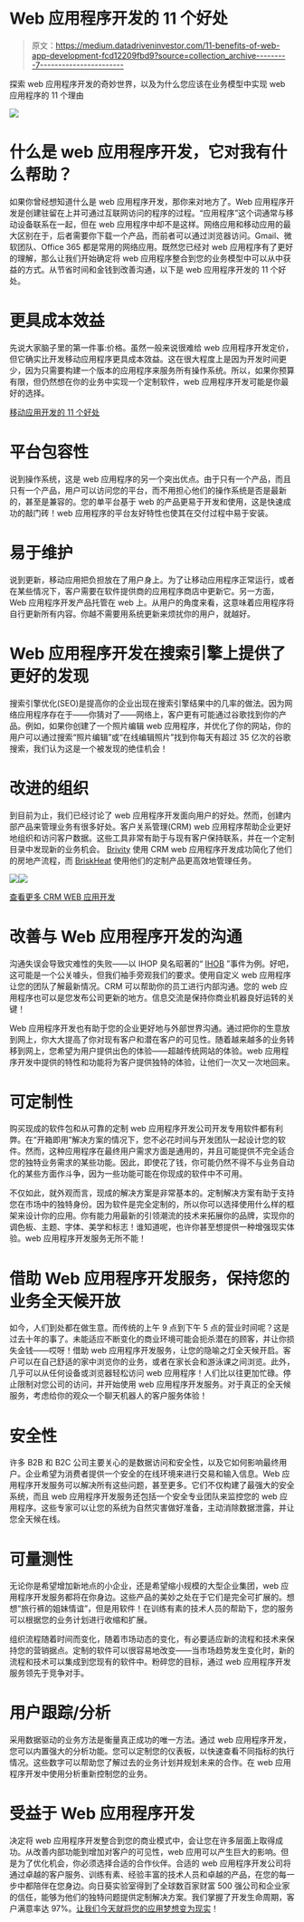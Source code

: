 # Web 应用程序开发的 11 个好处

> 原文：<https://medium.datadriveninvestor.com/11-benefits-of-web-app-development-fcd12209fbd9?source=collection_archive---------7----------------------->

探索 web 应用程序开发的奇妙世界，以及为什么您应该在业务模型中实现 web 应用程序的 11 个理由

![](img/23e19b725720770a05e072078722cd2d.png)

# 什么是 web 应用程序开发，它对我有什么帮助？

如果你曾经想知道什么是 web 应用程序开发，那你来对地方了。Web 应用程序开发是创建驻留在上并可通过互联网访问的程序的过程。“应用程序”这个词通常与移动设备联系在一起，但在 web 应用程序中却不是这样。网络应用和移动应用的最大区别在于，后者需要你下载一个产品，而前者可以通过浏览器访问。Gmail、微软团队、Office 365 都是常用的网络应用。既然您已经对 web 应用程序有了更好的理解，那么让我们开始确定将 web 应用程序整合到您的业务模型中可以从中获益的方式。从节省时间和金钱到改善沟通，以下是 web 应用程序开发的 11 个好处。

# 更具成本效益

先说大家脑子里的第一件事:价格。虽然一般来说很难给 web 应用程序开发定价，但它确实比开发移动应用程序更具成本效益。这在很大程度上是因为开发时间更少，因为只需要构建一个版本的应用程序来服务所有操作系统。所以，如果你预算有限，但仍然想在你的业务中实现一个定制软件，web 应用程序开发可能是你最好的选择。

[移动应用开发的 11 个好处](https://www.thesunflowerlab.com/blog/11-benefits-of-mobile-app-development/)

# 平台包容性

说到操作系统，这是 web 应用程序的另一个突出优点。由于只有一个产品，而且只有一个产品，用户可以访问您的平台，而不用担心他们的操作系统是否是最新的，甚至是兼容的。您的单平台基于 web 的产品更易于开发和使用，这是快速成功的敲门砖！web 应用程序的平台友好特性也使其在交付过程中易于安装。

# 易于维护

说到更新，移动应用把负担放在了用户身上。为了让移动应用程序正常运行，或者在某些情况下，客户需要在软件提供商的应用程序商店中更新它。另一方面，Web 应用程序开发产品托管在 web 上。从用户的角度来看，这意味着应用程序将自行更新所有内容。你越不需要用系统更新来烦扰你的用户，就越好。

# Web 应用程序开发在搜索引擎上提供了更好的发现

搜索引擎优化(SEO)是提高你的企业出现在搜索引擎结果中的几率的做法。因为网络应用程序存在于——你猜对了——网络上，客户更有可能通过谷歌找到你的产品。例如，如果你创建了一个照片编辑 web 应用程序，并优化了你的网站，你的用户可以通过搜索“照片编辑”或“在线编辑照片”找到你每天有超过 35 亿次的谷歌搜索，我们认为这是一个被发现的绝佳机会！

# 改进的组织

到目前为止，我们已经讨论了 web 应用程序开发面向用户的好处。然而，创建内部产品来管理业务有很多好处。客户关系管理(CRM) web 应用程序帮助企业更好地组织和访问客户数据。这些工具非常有助于与现有客户保持联系，并在一个定制目录中发现新的业务机会。 [Brivity](https://www.thesunflowerlab.com/portfolio/brivity/) 使用 CRM web 应用程序开发成功简化了他们的房地产流程，而 [BriskHeat](https://www.thesunflowerlab.com/portfolio/briskheat/) 使用他们的定制产品更高效地管理任务。

![](img/4abf89cb0c05fac81f2ab8b8644180f7.png)![](img/2117e5495bd2a641a63d43847e2ddeab.png)

[查看更多 CRM WEB 应用开发](https://www.thesunflowerlab.com/ourwork/)

# 改善与 Web 应用程序开发的沟通

沟通失误会导致灾难性的失败——以 IHOP 臭名昭著的“ [IHOB](https://www.beekeeper.io/blog/3-internal-communication-failures-that-turned-into-pr-disasters/) ”事件为例。好吧，这可能是一个公关噱头，但我们袖手旁观我们的要求。使用自定义 web 应用程序让您的团队了解最新情况。CRM 可以帮助你的员工进行内部沟通。您的 web 应用程序也可以是您发布公司更新的地方。信息交流是保持你商业机器良好运转的关键！

Web 应用程序开发也有助于您的企业更好地与外部世界沟通。通过把你的生意放到网上，你大大提高了你对现有客户和潜在客户的可见性。随着越来越多的业务转移到网上，您希望为用户提供出色的体验——超越传统网站的体验。web 应用程序开发中提供的特性和功能将为客户提供独特的体验，让他们一次又一次地回来。

# 可定制性

购买现成的软件包和从可靠的定制 web 应用程序开发公司开发专用软件都有利弊。在“开箱即用”解决方案的情况下，您不必花时间与开发团队一起设计您的软件。然而，这种应用程序在最终用户需求方面是通用的，并且可能提供不完全适合您的独特业务需求的某些功能。因此，即使花了钱，你可能仍然不得不与业务自动化的某些方面作斗争，因为一些功能可能在你现成的软件中不可用。

不仅如此，就外观而言，现成的解决方案是非常基本的。定制解决方案有助于支持您在市场中的独特身份。因为软件是完全定制的，所以你可以选择使用什么样的框架来设计你的应用。你有能力用最新的引领潮流的技术来拓展你的品牌，实现你的调色板、主题、字体、美学和标志！谁知道呢，也许你甚至想提供一种增强现实体验。web 应用程序开发服务无所不能！

# 借助 Web 应用程序开发服务，保持您的业务全天候开放

如今，人们到处都在做生意。而传统的上午 9 点到下午 5 点的营业时间呢？这是过去十年的事了。未能适应不断变化的商业环境可能会扼杀潜在的顾客，并让你损失金钱——哎呀！借助 web 应用程序开发服务，让您的隐喻之灯全天候开启。客户可以在自己舒适的家中浏览你的业务，或者在家长会和游泳课之间浏览。此外，几乎可以从任何设备或浏览器轻松访问 web 应用程序！人们比以往更加忙碌。停止限制对您公司的访问，并开始使用 web 应用程序开发服务。对于真正的全天候服务，考虑给你的观众一个聊天机器人的客户服务体验！

# 安全性

许多 B2B 和 B2C 公司主要关心的是数据访问和安全性，以及它如何影响最终用户。企业希望为消费者提供一个安全的在线环境来进行交易和输入信息。Web 应用程序开发服务可以解决所有这些问题，甚至更多。它们不仅构建了最强大的安全系统，而且 web 应用程序开发服务还包括一个安全专业团队来监控您的 web 应用程序。这些专家可以让您的系统为自然灾害做好准备，主动消除数据泄露，并让您全天候在线。

# 可量测性

无论你是希望增加新地点的小企业，还是希望缩小规模的大型企业集团，web 应用程序开发服务都将在你身边。这些产品的美妙之处在于它们是完全可扩展的。想想“旅行裤的姐妹情谊”，但是用软件！在训练有素的技术人员的帮助下，您的服务可以根据您的业务计划进行收缩和扩展。

组织流程随着时间而变化，随着市场动态的变化，有必要适应新的流程和技术来保持您的营销据点。定制的软件可以很容易地改变——当市场趋势发生变化时，新的流程和技术可以集成到您现有的软件中。粉碎您的目标，通过 web 应用程序开发服务领先于竞争对手。

# 用户跟踪/分析

采用数据驱动的业务方法是衡量真正成功的唯一方法。通过 web 应用程序开发，您可以内置强大的分析功能。您可以定制您的仪表板，以快速查看不同指标的执行情况。这些数字可以帮助您了解过去的业务计划并规划未来的合作。在 web 应用程序开发中使用分析重新控制您的业务。

# 受益于 Web 应用程序开发

决定将 web 应用程序开发整合到您的商业模式中，会让您在许多层面上取得成功。从改善内部功能到增加对客户的可见性，web 应用可以产生巨大的影响。但是为了优化机会，你必须选择合适的合作伙伴。合适的 web 应用程序开发公司将通过卓越的客户服务、训练有素、经验丰富的技术人员和卓越的产品，在您的每一步中都陪伴在您身边。向日葵实验室得到了全球数百家财富 500 强公司和企业家的信任，能够为他们的独特问题提供定制解决方案。我们掌握了开发生命周期，客户满意率达 97%。[让我们今天就将您的应用梦想变为现实](https://www.thesunflowerlab.com/contact-us/)！